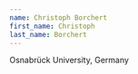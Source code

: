 ```yaml
---
name: Christoph Borchert
first_name: Christoph
last_name: Borchert
---
```


Osnabrück University, Germany

